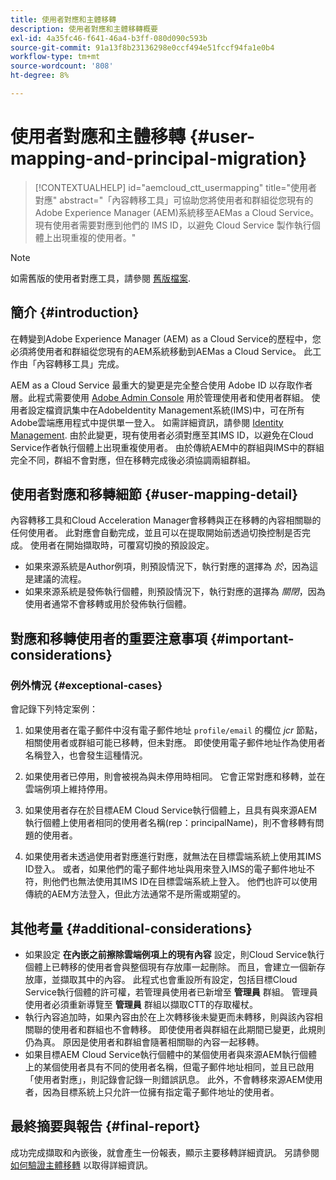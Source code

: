 ```yaml
---
title: 使用者對應和主體移轉
description: 使用者對應和主體移轉概要
exl-id: 4a35fc46-f641-46a4-b3ff-080d090c593b
source-git-commit: 91a13f8b23136298e0ccf494e51fccf94fa1e0b4
workflow-type: tm+mt
source-wordcount: '808'
ht-degree: 8%

---
```


# 使用者對應和主體移轉 {#user-mapping-and-principal-migration}

>[!CONTEXTUALHELP]
>id="aemcloud_ctt_usermapping"
>title="使用者對應"
>abstract="「內容轉移工具」可協助您將使用者和群組從您現有的Adobe Experience Manager (AEM)系統移至AEMas a Cloud Service。 現有使用者需要對應到他們的 IMS ID，以避免 Cloud Service 製作執行個體上出現重複的使用者。"

>[!NOTE]
>如需舊版的使用者對應工具，請參閱 [舊版檔案](/help/journey-migration/content-transfer-tool/user-mapping-tool-legacy/considerations-user-mapping-tool-legacy.md).

## 簡介 {#introduction}

在轉變到Adobe Experience Manager (AEM) as a Cloud Service的歷程中，您必須將使用者和群組從您現有的AEM系統移動到AEMas a Cloud Service。 此工作由「內容轉移工具」完成。

AEM as a Cloud Service 最重大的變更是完全整合使用 Adobe ID 以存取作者層。此程式需要使用 [Adobe Admin Console](https://helpx.adobe.com/tw/enterprise/using/admin-console.html) 用於管理使用者和使用者群組。 使用者設定檔資訊集中在AdobeIdentity Management系統(IMS)中，可在所有Adobe雲端應用程式中提供單一登入。 如需詳細資訊，請參閱 [Identity Management](https://experienceleague.adobe.com/docs/experience-manager-cloud-service/content/overview/what-is-new-and-different.html#identity-management). 由於此變更，現有使用者必須對應至其IMS ID，以避免在Cloud Service作者執行個體上出現重複使用者。 由於傳統AEM中的群組與IMS中的群組完全不同，群組不會對應，但在移轉完成後必須協調兩組群組。

## 使用者對應和移轉細節 {#user-mapping-detail}

內容轉移工具和Cloud Acceleration Manager會移轉與正在移轉的內容相關聯的任何使用者。 此對應會自動完成，並且可以在提取開始前透過切換控制是否完成。 使用者在開始擷取時，可覆寫切換的預設設定。

* 如果來源系統是Author例項，則預設情況下，執行對應的選擇為 _於_，因為這是建議的流程。
* 如果來源系統是發佈執行個體，則預設情況下，執行對應的選擇為 _關閉_，因為使用者通常不會移轉或用於發佈執行個體。

## 對應和移轉使用者的重要注意事項 {#important-considerations}


### 例外情況 {#exceptional-cases}

會記錄下列特定案例：

1. 如果使用者在電子郵件中沒有電子郵件地址 `profile/email` 的欄位 *jcr* 節點，相關使用者或群組可能已移轉，但未對應。 即使使用電子郵件地址作為使用者名稱登入，也會發生這種情況。

1. 如果使用者已停用，則會被視為與未停用時相同。 它會正常對應和移轉，並在雲端例項上維持停用。

1. 如果使用者存在於目標AEM Cloud Service執行個體上，且具有與來源AEM執行個體上使用者相同的使用者名稱(rep：principalName)，則不會移轉有問題的使用者。

1. 如果使用者未透過使用者對應進行對應，就無法在目標雲端系統上使用其IMS ID登入。 或者，如果他們的電子郵件地址與用來登入IMS的電子郵件地址不符，則他們也無法使用其IMS ID在目標雲端系統上登入。 他們也許可以使用傳統的AEM方法登入，但此方法通常不是所需或期望的。


## 其他考量 {#additional-considerations}

* 如果設定 **在內嵌之前擦除雲端例項上的現有內容** 設定，則Cloud Service執行個體上已轉移的使用者會與整個現有存放庫一起刪除。 而且，會建立一個新存放庫，並擷取其中的內容。 此程式也會重設所有設定，包括目標Cloud Service執行個體的許可權，若管理員使用者已新增至 **管理員** 群組。 管理員使用者必須重新導覽至 **管理員** 群組以擷取CTT的存取權杖。
* 執行內容追加時，如果內容由於在上次轉移後未變更而未轉移，則與該內容相關聯的使用者和群組也不會轉移。 即使使用者與群組在此期間已變更，此規則仍為真。 原因是使用者和群組會隨著相關聯的內容一起移轉。
* 如果目標AEM Cloud Service執行個體中的某個使用者與來源AEM執行個體上的某個使用者具有不同的使用者名稱，但電子郵件地址相同，並且已啟用「使用者對應」，則記錄會記錄一則錯誤訊息。 此外，不會轉移來源AEM使用者，因為目標系統上只允許一位擁有指定電子郵件地址的使用者。

## 最終摘要與報告 {#final-report}

成功完成擷取和內嵌後，就會產生一份報表，顯示主要移轉詳細資訊。 另請參閱 [如何驗證主體移轉](/help/journey-migration/content-transfer-tool/using-content-transfer-tool/validating-content-transfers.md#how-to-validate-principal-migration) 以取得詳細資訊。
